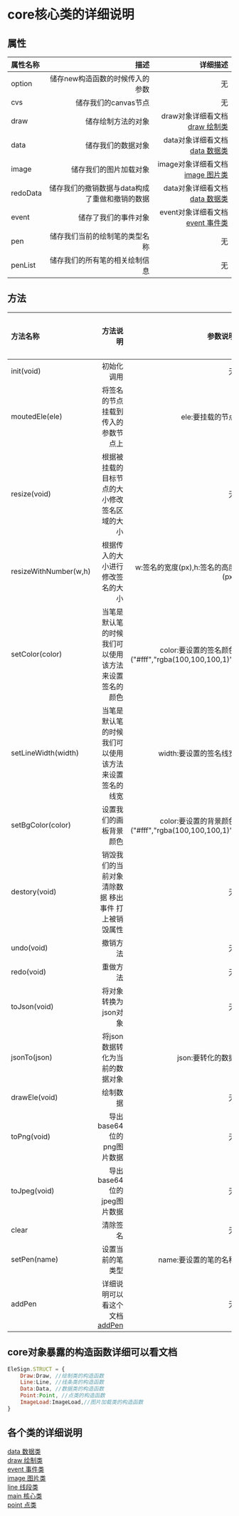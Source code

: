 # core核心类的详细说明


## 属性
|属性名称|描述|详细描述|
|:-|-:|-:|
|option|储存new构造函数的时候传入的参数|无|
|cvs|储存我们的canvas节点|无|
|draw|储存绘制方法的对象|draw对象详细看文档[draw 绘制类](https://github.com/yinhui1129754/dzqm/blob/master/md/draw.md)|
|data|储存我们的数据对象|data对象详细看文档[data 数据类](https://github.com/yinhui1129754/dzqm/blob/master/md/data.md)|
|image|储存我们的图片加载对象|image对象详细看文档[image 图片类](https://github.com/yinhui1129754/dzqm/blob/master/md/image.md)|
|redoData|储存我们的撤销数据与data构成了重做和撤销的数据|data对象详细看文档[data 数据类](https://github.com/yinhui1129754/dzqm/blob/master/md/data.md)|
|event|储存了我们的事件对象|event对象详细看文档[event 事件类](https://github.com/yinhui1129754/dzqm/blob/master/md/event.md)|
|pen|储存我们当前的绘制笔的类型名称|无|
|penList|储存我们的所有笔的相关绘制信息|无|

## 方法
|方法名称|方法说明|参数说明|返回说明|
|:-|-:|-:|-:|
|init(void)|初始化调用|无|无|
|moutedEle(ele)|将签名的节点挂载到传入的参数节点上|ele:要挂载的节点|无|
|resize(void)|根据被挂载的目标节点的大小修改签名区域的大小|无|无|
|resizeWithNumber(w,h)|根据传入的大小进行修改签名的大小|w:签名的宽度(px),h:签名的高度(px)|无|
|setColor(color)|当笔是默认笔的时候我们可以使用该方法来设置签名的颜色|color:要设置的签名颜色("#fff","rgba(100,100,100,1)")|无|
|setLineWidth(width)|当笔是默认笔的时候我们可以使用该方法来设置签名的线宽|width:要设置的签名线宽|无|
|setBgColor(color)|设置我们的画板背景颜色|color:要设置的背景颜色("#fff","rgba(100,100,100,1)")|无|
|destory(void)|销毁我们的当前对象清除数据 移出事件 打上被销毁属性|无|无|
|undo(void)|撤销方法|无|无|
|redo(void)|重做方法|无|无|
|toJson(void)|将对象转换为json对象|无|无|
|jsonTo(json)|将json数据转化为当前的数据对象|json:要转化的数据|无|
|drawEle(void)|绘制数据|无|无|
|toPng(void)|导出base64位的png图片数据|无|无|
|toJpeg(void)|导出base64位的jpeg图片数据|无|无|
|clear|清除签名|无|无|
|setPen(name)|设置当前的笔类型|name:要设置的笔的名称|无|
|addPen|详细说明可以看这个文档[addPen](https://github.com/yinhui1129754/dzqm/blob/master/addPen.md)|无|无|

## core对象暴露的构造函数详细可以看文档

```js
EleSign.STRUCT = {
    Draw:Draw, //绘制类的构造函数
    Line:Line, //线条类的构造函数
    Data:Data, //数据类的构造函数
    Point:Point, //点类的构造函数
    ImageLoad:ImageLoad,//图片加载类的构造函数
}
```


## 各个类的详细说明
[data 数据类](https://github.com/yinhui1129754/dzqm/blob/master/md/data.md)  
[draw 绘制类](https://github.com/yinhui1129754/dzqm/blob/master/md/draw.md)  
[event 事件类](https://github.com/yinhui1129754/dzqm/blob/master/md/event.md)  
[image 图片类](https://github.com/yinhui1129754/dzqm/blob/master/md/image.md)  
[line 线段类](https://github.com/yinhui1129754/dzqm/blob/master/md/line.md)  
[main 核心类](https://github.com/yinhui1129754/dzqm/blob/master/md/main.md)  
[point 点类](https://github.com/yinhui1129754/dzqm/blob/master/md/point.md)  